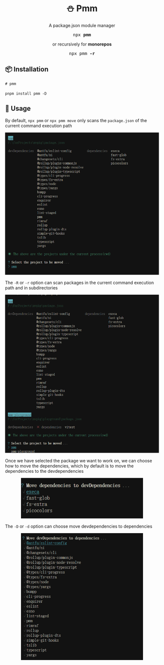 <h1 align="center">⛄ Pmm</h1>
<p align="center">A package.json module manager</p>

<pre align="center">npx <b>pmm</b></pre>

<p align="center">or recursively for <b>monorepos</b></p>

<pre align="center">npx pmm <b>-r</b></pre>


## 📦 Installation

```
# pmm 

pnpm install pmm -D

```

## 🦄 Usage

By default, `npx pmm` or `npx pmm move` only scans the `package.json` of the current command execution path 
<br>
<p align='center'>
<img src='./screenshots/default.png' width='600'/>
</p>

The `-R` or `-r` option can scan packages in the current command execution path and in subdirectories
<br>
<p align='center'>
<img src='./screenshots/move-r.png' width='600'/>
</p>

Once we have selected the package we want to work on, we can choose how to move the dependencies, which by default is to move the dependencies 
to the devdependencies
<br>
<p align='center'>
<img src='./screenshots/move.png' width='400'/>
</p>

The `-D` or `-d` option can choose move devdependencies to dependencies 
<br>
<p align='center'>
<img src='./screenshots/move-d.png' width='400'/>
</p>

